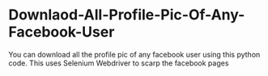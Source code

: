 # Downlaod-All-Profile-Pic-Of-Any-Facebook-User
You can download all the profile pic of any facebook user using this python code. This uses Selenium Webdriver to scarp the facebook pages
